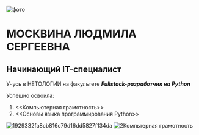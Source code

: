 ![фото](https://github.com/user-attachments/assets/7772eb31-7ce5-417a-ac81-5fa48a1e8ec4)
# МОСКВИНА  ЛЮДМИЛА СЕРГЕЕВНА

## Начинающий IT-специалист

Учусь в НЕТОЛОГИИ на факультете _**Fullstack-разработчик на Python**_

Успешно освоила:
1. <<Компьютерная грамотность>>
2. <<Основы языка программирования Python>>

![1929332fa8cb816c79d16dd5827f134da](https://github.com/user-attachments/assets/5b5c4872-6b9b-4a29-86af-20aa19d2ef9e)
![2Компьтерная грамотность](https://github.com/user-attachments/assets/23cd6157-4ad5-4566-a8fc-11aea9790523)

